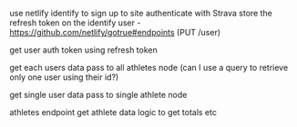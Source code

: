use netlify identify to sign up to site
authenticate with Strava
store the refresh token on the identify user - https://github.com/netlify/gotrue#endpoints (PUT /user)

get user auth token using refresh token

get each users data
pass to all athletes node (can I use a query to retrieve only one user using their id?)

get single user data
pass to single athlete node

athletes endpoint
get athlete data
logic to get totals etc


